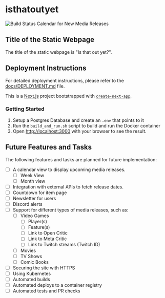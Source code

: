 # isthatoutyet

![Build Status](https://github.com/MatthewGlenn/isthatoutyet/actions/workflows/docker-image.yml/badge.svg?branch=main)
Calendar for New Media Releases

## Title of the Static Webpage

The title of the static webpage is "Is that out yet?".

## Deployment Instructions

For detailed deployment instructions, please refer to the [docs/DEPLOYMENT.md](docs/DEPLOYMENT.md) file.

This is a [Next.js](https://nextjs.org) project bootstrapped with [`create-next-app`](https://nextjs.org/docs/app/api-reference/cli/create-next-app).

### Getting Started

1. Setup a Postgres Database and create an `.env` that points to it
2. Run the `build_and_run.sh` script to build and run the Docker container
3. Open [http://localhost:3000](http://localhost:3000) with your browser to see the result.

## Future Features and Tasks

The following features and tasks are planned for future implementation:

- [ ] A calendar view to display upcoming media releases.
  - [ ] Week View
  - [ ] Month view
- [ ] Integration with external APIs to fetch release dates.
- [ ] Countdown for item page
- [ ] Newsletter for users
- [ ] Discord alerts
- [ ] Support for different types of media releases, such as:
  - [ ] Video Games
    - [ ] Player(s)
    - [ ] Feature(s)
    - [ ] Link to Open Critic
    - [ ] Link to Meta Critic
    - [ ] Link to Twitch streams (Twitch ID)
  - [ ] Movies
  - [ ] TV Shows
  - [ ] Comic Books
- [ ] Securing the site with HTTPS
- [ ] Using Kubernetes
- [ ] Automated builds
- [ ] Automated deploys to a container registry
- [ ] Automated tests and PR checks
